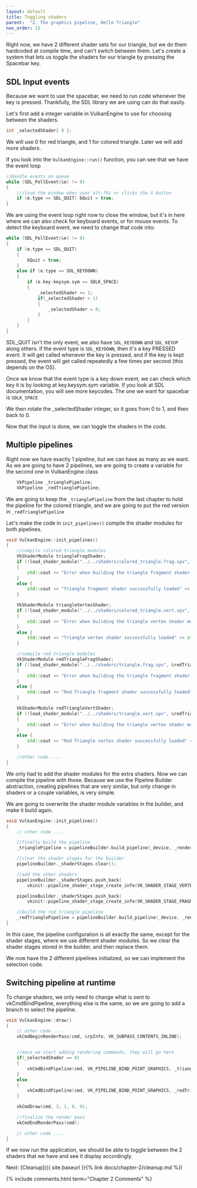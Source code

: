 ```yaml
---
layout: default
title: Toggling shaders
parent:  "2. The graphics pipeline, Hello Triangle"
nav_order: 15
---
```


Right now, we have 2 different shader sets for our triangle, but we do them hardcoded at compile time, and can't switch between them.
Let's create a system that lets us toggle the shaders for our triangle by pressing the Spacebar key.


## SDL Input events
Because we want to use the spacebar, we need to run code whenever the key is pressed. Thankfully, the SDL library we are using can do that easily.

Let's first add a integer variable in VulkanEngine to use for choosing between the shaders.

```cpp
int _selectedShader{ 0 };
```
We will use 0 for red triangle, and 1 for colored triangle. Later we will add more shaders.

If you look into the `VulkanEngine::run()` function, you can see that we have the event loop
```cpp
//Handle events on queue
while (SDL_PollEvent(&e) != 0)
{
	//close the window when user alt-f4s or clicks the X button
	if (e.type == SDL_QUIT) bQuit = true;
}
```
We are using the event loop right now to close the window, but it's in here where we can also check for keyboard events, or for mouse events.
To detect the keyboard event, we need to change that code into:
```cpp
while (SDL_PollEvent(&e) != 0)
{
	if (e.type == SDL_QUIT)
	{
		bQuit = true;
	}
	else if (e.type == SDL_KEYDOWN)
	{
		if (e.key.keysym.sym == SDLK_SPACE)
		{
			_selectedShader += 1;
			if(_selectedShader > 1)
			{
				_selectedShader = 0;
			}
		}
	}
}
```

SDL_QUIT isn't the only event, we also have `SDL_KEYDOWN` and `SDL_KEYUP` along others. if the event type is `SDL_KEYDOWN`, then it's a key PRESSED event. It will get called whenever the key is pressed, and if the key is kept pressed, the event will get called repeatedly a few times per second (this depends on the OS).

Once we know that the event type is a key down event, we can check which key it is by looking at key.keysym.sym variable. If you look at SDL documentation, you will see more keycodes. The one we want for spacebar is `SDLK_SPACE`

We then rotate the _selectedShader integer, so it goes from 0 to 1, and then back to 0.

Now that the input is done, we can toggle the shaders in the code.

## Multiple pipelines

Right now we have exactly 1 pipeline, but we can have as many as we want. As we are going to have 2 pipelines, we are going to create a variable for the second one in VulkanEngine class

```cpp
	VkPipeline _trianglePipeline;
	VkPipeline _redTrianglePipeline;
```

We are going to keep the `_trianglePipeline` from the last chapter to hold the pipeline for the colored triangle, and we are going to put the red version in `_redTrianglePipeline`

Let's make the code in `init_pipelines()` compile the shader modules for both pipelines.

```cpp
void VulkanEngine::init_pipelines()
{
	//compile colored triangle modules
	VkShaderModule triangleFragShader;
	if (!load_shader_module("../../shaders/colored_triangle.frag.spv", &triangleFragShader))
	{
		std::cout << "Error when building the triangle fragment shader module" << std::endl;
	}
	else {
		std::cout << "Triangle fragment shader successfully loaded" << std::endl;
	}

	VkShaderModule triangleVertexShader;
	if (!load_shader_module("../../shaders/colored_triangle.vert.spv", &triangleVertexShader))
	{
		std::cout << "Error when building the triangle vertex shader module" << std::endl;
	}
	else {
		std::cout << "Triangle vertex shader successfully loaded" << std::endl;
	}

	//compile red triangle modules
	VkShaderModule redTriangleFragShader;
	if (!load_shader_module("../../shaders/triangle.frag.spv", &redTriangleFragShader))
	{
		std::cout << "Error when building the triangle fragment shader module" << std::endl;
	}
	else {
		std::cout << "Red Triangle fragment shader successfully loaded" << std::endl;
	}

	VkShaderModule redTriangleVertShader;
	if (!load_shader_module("../../shaders/triangle.vert.spv", &redTriangleVertShader))
	{
		std::cout << "Error when building the triangle vertex shader module" << std::endl;
	}
	else {
		std::cout << "Red Triangle vertex shader successfully loaded" << std::endl;
	}

	//other code ....
}
```

We only had to add the shader modules for the extra shaders. Now we can compile the pipeline with those.
Because we use the Pipeline Builder abstraction, creating pipelines that are very similar, but only change in shaders or a couple variables, is very simple.

We are going to overwrite the shader module variables in the builder, and make it build again.

```cpp
void VulkanEngine::init_pipelines()
{
	// other code ....

	//finally build the pipeline
	_trianglePipeline = pipelineBuilder.build_pipeline(_device, _renderPass);

	//clear the shader stages for the builder
	pipelineBuilder._shaderStages.clear();

	//add the other shaders
	pipelineBuilder._shaderStages.push_back(
		vkinit::pipeline_shader_stage_create_info(VK_SHADER_STAGE_VERTEX_BIT, &redTriangleVertShader));

	pipelineBuilder._shaderStages.push_back(
		vkinit::pipeline_shader_stage_create_info(VK_SHADER_STAGE_FRAGMENT_BIT, &redTriangleFragShader));

	//build the red triangle pipeline
	_redTrianglePipeline = pipelineBuilder.build_pipeline(_device, _renderPass);
}
```

In this case, the pipeline configuration is all exactly the same, except for the shader stages, where we use different shader modules. So we clear the shader stages stored in the builder, and then replace them.

We now have the 2 different pipelines initialized, so we can implement the selection code.

## Switching pipeline at runtime

To change shaders, we only need to change what is sent to vkCmdBindPipeline, everything else is the same, so we are going to add a branch to select the pipeline.

```cpp
void VulkanEngine::draw()
{
	// other code ....
	vkCmdBeginRenderPass(cmd, &rpInfo, VK_SUBPASS_CONTENTS_INLINE);


	//once we start adding rendering commands, they will go here
	if(_selectedShader == 0)
	{
		vkCmdBindPipeline(cmd, VK_PIPELINE_BIND_POINT_GRAPHICS, _trianglePipeline);
	}
	else
	{
		vkCmdBindPipeline(cmd, VK_PIPELINE_BIND_POINT_GRAPHICS, _redTrianglePipeline);
	}

	vkCmdDraw(cmd, 3, 1, 0, 0);

	//finalize the render pass
	vkCmdEndRenderPass(cmd);

	// other code ....
}
```

If we now run the application, we should be able to toggle between the 2 shaders that we have and see it display accordingly.

Next: [Cleanup]({{ site.baseurl }}{% link docs/chapter-2/cleanup.md %})

{% include comments.html term="Chapter 2 Comments" %}
